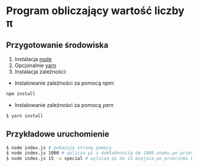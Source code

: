 Program obliczający wartość liczby π
====================================

## Przygotowanie środowiska

1. Instalacja [node](https://nodejs.org/en/)
2. Opcjonalnie [yarn](https://yarnpkg.com/getting-started/install)
3. Instalacja zależności:
* Instalowanie zależności za pomocą _npm_:
```bash
npm install
```
* Instalowanie zależności za pomocą _yarn_
```bash
$ yarn install
```

## Przykładowe uruchomienie

```bash
$ node index.js # pokazuje stronę pomocy
$ node index.js 1000 # wylicza pi z dokładnością do 1000 znaku po przecinku
$ node index.js 15 -a special # wylicza pi do 15 miejsca po przecinku korzystając ze specjalnego algorytmu
```
